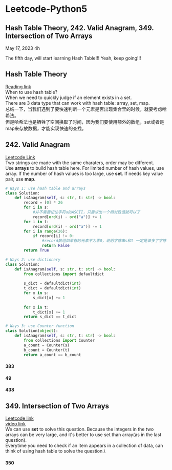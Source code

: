 # Leetcode-Python5
## Hash Table Theory, 242. Valid Anagram, 349. Intersection of Two Arrays

May 17, 2023  4h

The fifth day, will start learning Hash Table!!! Yeah, keep going!!!

## Hash Table Theory
[Reading link](https://github.com/youngyangyang04/leetcode-master/blob/master/problems/%E5%93%88%E5%B8%8C%E8%A1%A8%E7%90%86%E8%AE%BA%E5%9F%BA%E7%A1%80.md)\
When to use hash table?\
When we need to quickly judge if an element exists in a set.\
There are 3 data type that can work with hash table: array, set, map.\
总结一下，当我们遇到了要快速判断一个元素是否出现集合里的时候，就要考虑哈希法。\
但是哈希法也是牺牲了空间换取了时间，因为我们要使用额外的数组，set或者是map来存放数据，才能实现快速的查找。

## 242. Valid Anagram
[Leetcode Link](https://leetcode.com/problems/valid-anagram/)\
Two strings are made with the same charaters, order may be different.\
Use **arrays** to build hash table here. For limited number of hash values, use array. If the number of hash values is too large, use **set**. If needs key value pair, use **map**.
```python
# Ways 1: use hash table and arrays
class Solution:
    def isAnagram(self, s: str, t: str) -> bool:
        record = [0] * 26
        for i in s:
            #并不需要记住字符a的ASCII，只要求出一个相对数值就可以了
            record[ord(i) - ord("a")] += 1
        for i in t:
            record[ord(i) - ord("a")] -= 1
        for i in range(26):
            if record[i] != 0:
                #record数组如果有的元素不为零0，说明字符串s和t 一定是谁多了字符或者谁少了字符。
                return False
        return True
```
```python
# Ways 2: use dictionary
class Solution:
    def isAnagram(self, s: str, t: str) -> bool:
        from collections import defaultdict
        
        s_dict = defaultdict(int)
        t_dict = defaultdict(int)
        for x in s:
            s_dict[x] += 1
        
        for x in t:
            t_dict[x] += 1
        return s_dict == t_dict
```
```python
# Ways 3: use Counter function
class Solution(object):
    def isAnagram(self, s: str, t: str) -> bool:
        from collections import Counter
        a_count = Counter(s)
        b_count = Counter(t)
        return a_count == b_count
```


#### 383
#### 49
#### 438

## 349. Intersection of Two Arrays
[Leetcode link](https://leetcode.com/problems/intersection-of-two-arrays/)\
[video link](https://www.bilibili.com/video/BV1ba411S7wu/?spm_id_from=pageDriver&vd_source=63f26efad0d35bcbb0de794512ac21f3)\
We can use **set** to solve this question. Because the integers in the two arrays can be very large, and it's better to use set than array(as in the last question).\
Everytime you need to check if an item appears in a collection of data, can think of using hash table to solve the question.\


#### 350








